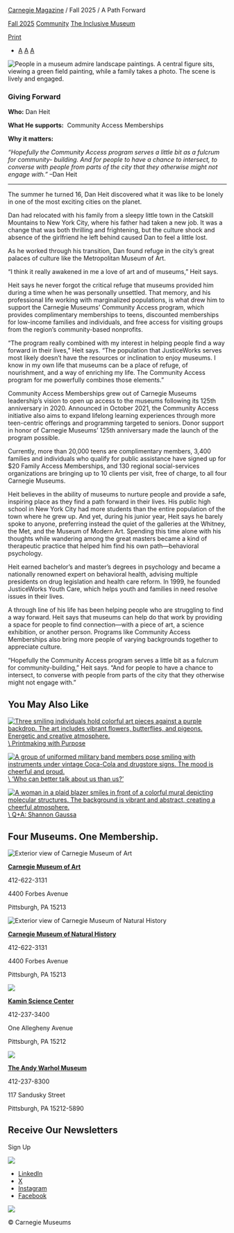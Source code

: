 [Carnegie Magazine](https://carnegiemuseums.org/carnegie-magazine/) / Fall 2025 / A Path Forward

[Fall 2025](https://carnegiemuseums.org/category/carnegie-magazine/fall-205/) [Community](https://carnegiemuseums.org/tag/community/) [The Inclusive Museum](https://carnegiemuseums.org/tag/the-inclusive-museum/)

[Print](https://carnegiemuseums.org/carnegie-magazine/fall-205/a-path-forward/)

- [A](https://carnegiemuseums.org/carnegie-magazine/fall-205/a-path-forward/# "Decrease font size") [A](https://carnegiemuseums.org/carnegie-magazine/fall-205/a-path-forward/# "Reset font size") [A](https://carnegiemuseums.org/carnegie-magazine/fall-205/a-path-forward/# "Increase font size")

![People in a museum admire landscape paintings. A central figure sits, viewing a green field painting, while a family takes a photo. The scene is lively and engaged.](https://carnegiemuseums.org/wp-content/uploads/fall25-giving-forward-hero-1628x800.jpg)

### **Giving Forward**

**Who:** Dan Heit

**What He supports:**  Community Access Memberships

**Why it matters:**

_“Hopefully the Community Access program serves a little bit as a fulcrum for community- building. And for people to have a chance to intersect, to converse with people from parts of the city that they otherwise might not engage with.”_ –Dan Heit

* * *

The summer he turned 16, Dan Heit discovered what it was like to be lonely in one of the most exciting cities on the planet.

Dan had relocated with his family from a sleepy little town in the Catskill Mountains to New York City, where his father had taken a new job. It was a change that was both thrilling and frightening, but the culture shock and absence of the girlfriend he left behind caused Dan to feel a little lost.

As he worked through his transition, Dan found refuge in the city’s great palaces of culture like the Metropolitan Museum of Art.

“I think it really awakened in me a love of art and of museums,” Heit says.

Heit says he never forgot the critical refuge that museums provided him during a time when he was personally unsettled. That memory, and his professional life working with marginalized populations, is what drew him to support the Carnegie Museums’ Community Access program, which provides complimentary memberships to teens, discounted memberships for low-income families and individuals, and free access for visiting groups from the region’s community-based nonprofits.

“The program really combined with my interest in helping people find a way forward in their lives,” Heit says. “The population that JusticeWorks serves most likely doesn’t have the resources or inclination to enjoy museums. I know in my own life that museums can be a place of refuge, of nourishment, and a way of enriching my life. The Community Access program for me powerfully combines those elements.”

Community Access Memberships grew out of Carnegie Museums leadership’s vision to open up access to the museums following its 125th anniversary in 2020. Announced in October 2021, the Community Access initiative also aims to expand lifelong learning experiences through more teen-centric offerings and programming targeted to seniors. Donor support in honor of Carnegie Museums’ 125th anniversary made the launch of the program possible.

Currently, more than 20,000 teens are complimentary members, 3,400 families and individuals who qualify for public assistance have signed up for $20 Family Access Memberships, and 130 regional social-services organizations are bringing up to 10 clients per visit, free of charge, to all four Carnegie Museums.

Heit believes in the ability of museums to nurture people and provide a safe, inspiring place as they find a path forward in their lives. His public high school in New York City had more students than the entire population of the town where he grew up. And yet, during his junior year, Heit says he barely spoke to anyone, preferring instead the quiet of the galleries at the Whitney, the Met, and the Museum of Modern Art. Spending this time alone with his thoughts while wandering among the great masters became a kind of therapeutic practice that helped him find his own path—behavioral psychology.

Heit earned bachelor’s and master’s degrees in psychology and became a nationally renowned expert on behavioral health, advising multiple presidents on drug legislation and health care reform. In 1999, he founded JusticeWorks Youth Care, which helps youth and families in need resolve issues in their lives.

A through line of his life has been helping people who are struggling to find a way forward. Heit says that museums can help do that work by providing a space for people to find connection—with a piece of art, a science exhibition, or another person. Programs like Community Access Memberships also bring more people of varying backgrounds together to appreciate culture.

“Hopefully the Community Access program serves a little bit as a fulcrum for community-building,” Heit says. “And for people to have a chance to intersect, to converse with people from parts of the city that they otherwise might not engage with.”

## You May Also Like

[![Three smiling individuals hold colorful art pieces against a purple backdrop. The art includes vibrant flowers, butterflies, and pigeons. Energetic and creative atmosphere.](https://carnegiemuseums.org/wp-content/uploads/fall25-art-ideas-hero-430x260.jpg)\\
Printmaking with Purpose](https://carnegiemuseums.org/carnegie-magazine/fall-205/printmaking-with-purpose/)

[![A group of uniformed military band members pose smiling with instruments under vintage Coca-Cola and drugstore signs. The mood is cheerful and proud.](https://carnegiemuseums.org/wp-content/uploads/fall25-black-photojournalist-hero-430x260.jpg)\\
‘Who can better talk about us than us?’](https://carnegiemuseums.org/carnegie-magazine/fall-205/who-can-better-talk-about-us-than-us/)

[![A woman in a plaid blazer smiles in front of a colorful mural depicting molecular structures. The background is vibrant and abstract, creating a cheerful atmosphere.](https://carnegiemuseums.org/wp-content/uploads/fall25-QA-hero-430x260.jpg)\\
Q+A: Shannon Gaussa](https://carnegiemuseums.org/carnegie-magazine/fall-205/qa-shannon-gaussa/)

## Four Museums. One Membership.

![Exterior view of Carnegie Museum of Art](https://carnegiemuseums.org/wp-content/uploads/footer-cma.jpg)

**[Carnegie Museum of Art](http://cmoa.org/)**

412-622-3131

4400 Forbes Avenue

Pittsburgh, PA 15213

![Exterior view of Carnegie Museum of Natural History](https://carnegiemuseums.org/wp-content/uploads/footer-cmnh.jpg)

**[Carnegie Museum of Natural History](http://carnegiemnh.org/)**

412-622-3131

4400 Forbes Avenue

Pittsburgh, PA 15213

![](https://carnegiemuseums.org/wp-content/uploads/new-footer-ksc.jpg)

**[Kamin Science Center](https://kaminsciencecenter.org/)**

412-237-3400

One Allegheny Avenue

Pittsburgh, PA 15212

[![](https://carnegiemuseums.org/wp-content/uploads/andy-warhol-museum-rev.webp)](http://warhol.org/)

**[The Andy Warhol Museum](http://warhol.org/)**

412-237-8300

117 Sandusky Street

Pittsburgh, PA 15212-5890

## Receive Our Newsletters

Sign Up

![](https://carnegiemuseums.org/wp-content/uploads/carnegie-logo-white.svg)

- [LinkedIn](https://www.linkedin.com/company/carnegie-museums-of-pittsburgh/)
- [X](https://twitter.com/CarnegieMembers/)
- [Instagram](https://www.instagram.com/carnegiemuseums/)
- [Facebook](https://www.facebook.com/CarnegieMembers/)

[![](https://carnegiemuseums.org/wp-content/uploads/RAD-Primary-Logo.svg)](https://www.radworkshere.org/)

© Carnegie Museums
